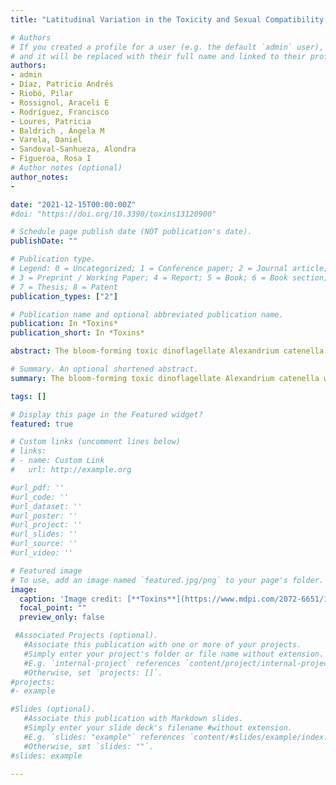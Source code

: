 ```yaml
---
title: "Latitudinal Variation in the Toxicity and Sexual Compatibility of Alexandrium catenella Strains from Southern Chile"

# Authors
# If you created a profile for a user (e.g. the default `admin` user), write the username (folder name) here 
# and it will be replaced with their full name and linked to their profile.
authors:
- admin
- Díaz, Patricio Andrés
- Riobó, Pilar
- Rossignol, Araceli E
- Rodríguez, Francisco
- Loures, Patricia
- Baldrich , Ángela M
- Varela, Daniel
- Sandoval-Sanhueza, Alondra
- Figueroa, Rosa I
# Author notes (optional)
author_notes:
- 

date: "2021-12-15T00:00:00Z"
#doi: "https://doi.org/10.3390/toxins13120900"

# Schedule page publish date (NOT publication's date).
publishDate: ""

# Publication type.
# Legend: 0 = Uncategorized; 1 = Conference paper; 2 = Journal article;
# 3 = Preprint / Working Paper; 4 = Report; 5 = Book; 6 = Book section;
# 7 = Thesis; 8 = Patent
publication_types: ["2"]

# Publication name and optional abbreviated publication name.
publication: In *Toxins*
publication_short: In *Toxins*

abstract: The bloom-forming toxic dinoflagellate Alexandrium catenella was first detected in southern Chile (39.5–55° S) 50 years ago and is responsible for most of the area’s cases of paralytic shellfish poisoning (PSP). Given the complex life history of A. catenella, which includes benthic sexual cysts, in this study, we examined the potential link between latitude, toxicity, and sexual compatibility. Nine clones isolated from Chilean Patagonia were used in self- and out-crosses in all possible combinations (n = 45). The effect of latitude on toxicity, reproductive success indexes, and cyst production was also determined. Using the toxin profiles for all strains, consisting of C1, C2, GTX4, GTX1, GTX3, and NeoSTX, a latitudinal gradient was determined for their proportions (%) and content per cell (pg cell−1), with the more toxic strains occurring in the north (−40.6° S). Reproductive success also showed a latitudinal tendency and was lower in the north. None of the self-crosses yielded resting cysts. Rather, the production of resting cysts was highest in pairings of clones separated by distances of 1000–1650 km. Our results contribute to a better understanding of PSP outbreaks in the region and demonstrate the importance of resting cysts in fueling new toxic events. They also provide additional evidence that the introduction of strains from neighboring regions is a cause for concern.

# Summary. An optional shortened abstract.
summary: The bloom-forming toxic dinoflagellate Alexandrium catenella was first detected in southern Chile (39.5–55° S) 50 years ago and is responsible for most of the area’s cases of paralytic shellfish poisoning (PSP)....

tags: []

# Display this page in the Featured widget?
featured: true

# Custom links (uncomment lines below)
# links:
# - name: Custom Link
#   url: http://example.org

#url_pdf: ''
#url_code: ''
#url_dataset: ''
#url_poster: ''
#url_project: ''
#url_slides: ''
#url_source: ''
#url_video: ''

# Featured image
# To use, add an image named `featured.jpg/png` to your page's folder. 
image:
  caption: 'Image credit: [**Toxins**](https://www.mdpi.com/2072-6651/13/12/900)'
  focal_point: ""
  preview_only: false

 #Associated Projects (optional).
   #Associate this publication with one or more of your projects.
   #Simply enter your project's folder or file name without extension.
   #E.g. `internal-project` references `content/project/internal-project/index.md`.
   #Otherwise, set `projects: []`.
#projects:
#- example

#Slides (optional).
   #Associate this publication with Markdown slides.
   #Simply enter your slide deck's filename #without extension.
   #E.g. `slides: "example"` references `content/#slides/example/index.md`.
   #Otherwise, set `slides: ""`.
#slides: example

---
```

